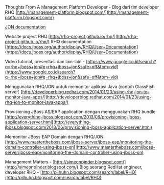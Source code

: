 Thoughts From A Management Platform Developer - Blog dari tim developer RHQ
[http://management-platform.blogspot.com/](http://management-platform.blogspot.com/)

[JON documentation](https://access.redhat.com/products/red-hat-jboss-operations-network/documentation#)

Website project RHQ [http://rhq-project.github.io/rhq/](http://rhq-project.github.io/rhq/)
RHQ documentation [https://docs.jboss.org/author/display/RHQ/User+Documentation](https://docs.jboss.org/author/display/RHQ/User+Documentation)

Video tutorial, presentasi dan lain-lain - [https://www.google.co.id/search?q=rhq+jboss+jon#q=rhq+jboss+jon&safe=off&tbm=vid](https://www.google.co.id/search?q=rhq+jboss+jon#q=rhq+jboss+jon&safe=off&tbm=vid)

Menggunakan RHQ/JON untuk memonitor aplikasi Java (contoh GlassFish server)
[http://developerblog.redhat.com/2014/01/23/using-rhq-jon-to-monitor-java-apps/](http://developerblog.redhat.com/2014/01/23/using-rhq-jon-to-monitor-java-apps/)

Provisioning JBoss AS/EAP application dengan menggunakan RHQ bundle
[http://everything-jboss.blogspot.com/2013/06/provisioning-jboss-application-server.html](http://everything-jboss.blogspot.com/2013/06/provisioning-jboss-application-server.html)

Memonitor JBoss EAP Domain dengan RHQ/JON
[http://www.mastertheboss.com/jboss-server/jboss-eap/monitoring-the-domain-controller-using-jboss-on](http://www.mastertheboss.com/jboss-server/jboss-eap/monitoring-the-domain-controller-using-jboss-on)

Management Matters - [http://simeonpinder.blogspot.com/](http://simeonpinder.blogspot.com/)
Blog seorang RedHat engineer, developer RHQ - [http://pilhuhn.blogspot.com/search/label/RHQ](http://pilhuhn.blogspot.com/search/label/RHQ)
